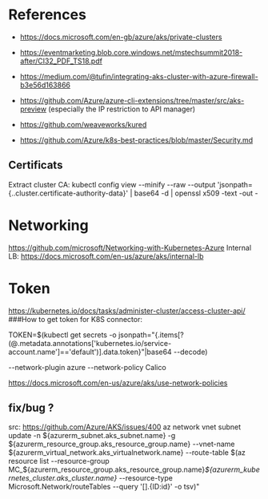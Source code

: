 # References
- https://docs.microsoft.com/en-gb/azure/aks/private-clusters
- https://eventmarketing.blob.core.windows.net/mstechsummit2018-after/CI32_PDF_TS18.pdf
- https://medium.com/@tufin/integrating-aks-cluster-with-azure-firewall-b3e56d163866

- https://github.com/Azure/azure-cli-extensions/tree/master/src/aks-preview (especially the IP restriction to API manager)

- https://github.com/weaveworks/kured
- https://github.com/Azure/k8s-best-practices/blob/master/Security.md

## Certificats 

Extract cluster CA:
kubectl config view --minify --raw --output 'jsonpath={..cluster.certificate-authority-data}' | base64 -d | openssl x509 -text -out -

# Networking
https://github.com/microsoft/Networking-with-Kubernetes-Azure
Internal LB: https://docs.microsoft.com/en-us/azure/aks/internal-lb

# Token
https://kubernetes.io/docs/tasks/administer-cluster/access-cluster-api/
###How to get token for K8S connector: 

TOKEN=$(kubectl get secrets -o jsonpath="{.items[?(@.metadata.annotations['kubernetes\.io/service-account\.name']=='default')].data.token}"|base64 --decode)


--network-plugin azure --network-policy Calico


https://docs.microsoft.com/en-us/azure/aks/use-network-policies

## fix/bug ?
src: https://github.com/Azure/AKS/issues/400
az network vnet subnet update -n ${azurerm_subnet.aks_subnet.name} -g ${azurerm_resource_group.aks_resource_group.name} --vnet-name ${azurerm_virtual_network.aks_virtualnetwork.name} --route-table $(az resource list --resource-group MC_${azurerm_resource_group.aks_resource_group.name}_${azurerm_kubernetes_cluster.aks_cluster.name}_<YOUR LOCATION HERE> --resource-type Microsoft.Network/routeTables --query '[].{ID:id}' -o tsv)"
